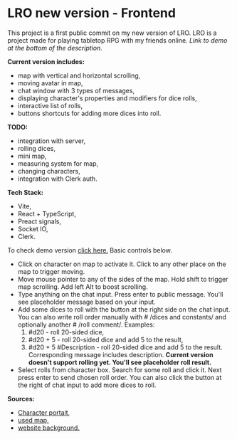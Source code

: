 # LRO new version - Frontend

This project is a first public commit on my new version of LRO. LRO is a project made for playing tabletop RPG with my friends online. *Link to demo at the bottom of the description.*

**Current version includes:**
 - map with vertical and horizontal scrolling,
 - moving avatar in map,
 - chat window with 3 types of messages,
 - displaying character's properties and modifiers for dice rolls,
 - interactive list of rolls,
 - buttons shortcuts for adding more dices into roll.
 
 **TODO:**
 
 - integration with server,
 - rolling dices,
 - mini map,
 - measuring system for map,
 - changing characters,
 - integration with Clerk auth.
 
 **Tech Stack:**
 
 - Vite,
 - React + TypeScript,
 - Preact signals,
 - Socket IO,
 - Clerk.
 
To check demo version [click here.](https://lro-new-demo.netlify.app) Basic controls below.
 - Click on character on map to activate it. Click to any other place on the map to trigger moving.
 - Move mouse pointer to any of the sides of the map. Hold shift to trigger map scrolling. Add left Alt to boost scrolling.
 - Type anything on the chat input. Press enter to public message. You'll see placeholder message based on your input.
 - Add some dices to roll with the button at the right side on the chat input. You can also write roll order manually with # /dices and constants/ and optionally another # /roll comment/. Examples:
	 1. #d20 - roll 20-sided dice,
	 2. #d20 + 5 - roll 20-sided dice and add 5 to the result,
	 3. #d20 + 5 #Description - roll 20-sided dice and add 5 to the result. Corresponding message includes description. **Current version doesn't support rolling yet. You'll see placeholder roll result.**
 - Select rolls from character box. Search for some roll and click it. Next press enter to send chosen roll order. You can also click the button at the right of chat input to add more dices to roll.
 
 
  **Sources:**

  
 - [Character portait,](https://www.deviantart.com/hyptosis/art/200-Free-RPG-Portraits-for-Your-Game-679241770)
 - [used map,](https://dicegrimorium.com/pirate-port-dnd-battle-map/)
 - [website background.](https://dicegrimorium.com/ancient-pharaohs-tomb-entrance-dnd-battle-map/)

 

